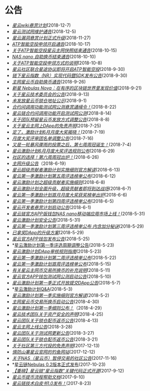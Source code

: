 # 公告

- *[星云wiki悬赏计划](https://mp.weixin.qq.com/s/w5D5JOTy3YlTIeCFajXqTg)*(2018-12-7)
- *[星云测试网维护通告](https://mp.weixin.qq.com/s/XK0WyZFYHvtoqttDWgaqQg)*(2018-12-5)
- *[星云漏洞悬赏计划正式升级](https://mp.weixin.qq.com/s/MqrhfTiggklBx83KwzuXhg)*(2018-11-27)
- *[ATP智能空投申领开启通告](https://mp.weixin.qq.com/s/3AdjQa7G_1dVTY-XUoFgaA)*(2018-10-17)
- *[关于ATP智能空投星云主网快照结束通告](https://mp.weixin.qq.com/s/sijI15lAjUCoMB0PCKu5nw)*(2018-10-15)
- *[NAS nano 自助换币结束通告](https://mp.weixin.qq.com/s/en5_rZ3xpd8ZIS7LR4VCJw)*(2018-10-10)
- *[关于ATP智能空投申领方式的说明](https://mp.weixin.qq.com/s/3JAbnBmY66Gmf5i3O46UNQ)*(2018-10-8)
- *[星云社区联合星途协议即将开启ATP智能空投](https://mp.weixin.qq.com/s/43_CpQ2h2LNTQ5YTrLAHfw)*(2018-9-30)
- *[链下星云指数（NR）实现代码暨SDK发布公告](https://mp.weixin.qq.com/s/P4aXYFbWinaI-13BRmqCCg)*(2018-9-30)
- *[主网星云币自助换币通告](https://mp.weixin.qq.com/s/fsxF6ChnV9JhqmyI6KdbBg)*(2018-9-26)
- *[新星 Nebulas Nova：在有序的区块链世界里发现价值](https://mp.weixin.qq.com/s/4pLrGXRo5-m3S1gbHz86Cg)*(2018-9-21)
- *[关于星云技术委员会的公告](https://mp.weixin.qq.com/s/TYmlqrHXpqCNc432plfT2A)*(2018-9-13)
- *[未发放星云币锁仓地址公示](https://mp.weixin.qq.com/s/Plu2liej0aBXAXm_PoA-BA)*(2018-9-1)
- *[合约间调用功能测试网公测悬赏通缉令！](https://mp.weixin.qq.com/s/qVsPol3yhT1fFr6TrR1Q8w)*(2018-8-22)
- *[星云链合约间调用功能开启测试网公测](https://mp.weixin.qq.com/s/wJ9YBAMyWxVY7dT7AXZ6-w)*(2018-8-14)
- *[关于团队预留星云币发放方式调整公告](https://mp.weixin.qq.com/s/Ia_PkcTUyhicEdEO6l6qSA)*(2018-8-8)
- *[关于星云主网上DApp的免责声明](https://mp.weixin.qq.com/s/CU85S40If6ZXNl9qqzcdVA)*(2018-7-25)
- *[定了，激励计划6月月度大奖揭晓！](https://mp.weixin.qq.com/s/2qX8GEHPAleIdf3wrNd-WA)*(2018-7-19)
- *[月度大奖评审团名单调整公告](https://mp.weixin.qq.com/s/vnG7SzgLZPbyazGbbdyvVw)*(2018-7-16)
- *[又是一轮暴风骤雨的投票之后，第七周周冠诞生！](https://mp.weixin.qq.com/s/mFXAa_2HtgoY4gDKdpJ2EA)*(2018-7-4)
- *[星云激励计划6月月度大奖评选规则公布](https://mp.weixin.qq.com/s/cVBaXi5k7mWpCma5yHKn0w)*(2018-6-29)
- *[社区的选择！第六周周冠出炉！](https://mp.weixin.qq.com/s/vlFyuv-RFkfp9xWkUsWWQA)*(2018-6-26)
- *[主网升级公告](https://mp.weixin.qq.com/s/tFd8a6KH74tTHgdk-itfRQ)*（2018-6-19）
- *[星云超级贡献者激励计划实施细则官方解读](https://mp.weixin.qq.com/s/1lPrqhshwnEWLq2fisnEEw)*(2018-6-13)
- *[星云第一季激励计划第五周评选榜单公布](https://mp.weixin.qq.com/s/qXqet2KahQSkPaOc-P-T-w)*(2018-6-12)
- *[星云激励计划之超级贡献者实施细则](https://mp.weixin.qq.com/s/4gZiqIzCSax2mlGiak7FPA)*(2018-6-8)
- *[星云激励计划全面升级，超级贡献者即将到达战场](https://mp.weixin.qq.com/s/2BRqwCcAtheC3TJ4D8c6dA)*(2018-6-7)
- *[星云第一季激励计划首月月度大奖获奖榜单出炉](https://mp.weixin.qq.com/s/8Xbk0_GXE0cAHPYCIptetQ)*(2018-6-6)
- *[星云第一季激励计划第四周评选榜单公布](https://mp.weixin.qq.com/s/bP_J2EGEOGsuRRstKPsPQA)*(2018-6-5)
- *[星云开发者悬赏计划启动公告](https://mp.weixin.qq.com/s/OwkhlhOsKXbBWU4juY6riQ)*(2018-6-1)
- *[星云链官方APP版钱包NAS nano移动端应用市场上线！](https://mp.weixin.qq.com/s/GVis2BvWOn0x2oTQSAqmQg)*(2018-5-31)
- *[星云激励计划安全公告](https://mp.weixin.qq.com/s/bWmh5BRRx1qjUp-wJrXSTw)*(2018-5-31)
- *[星云第一季激励计划第三周评选榜单公布 内含加分秘诀](https://mp.weixin.qq.com/s/mspyU2DRENyonDA67VF40A)*(2018-5-29)
- *[已拿奖DApp的升级方案](https://mp.weixin.qq.com/s/MdVZ-iVc5ZNChp1RzDpzsw)*(2018-5-29)
- *[星云官方APP钱包发布公告](https://mp.weixin.qq.com/s/XyWuc3ahCBNdvaPyw7OG4A)*(2018-5-25)
- *[星云激励计划第一季评选周期调整公告](https://mp.weixin.qq.com/s/38XWU3YvVNo5DS6ekBIasg)(2018-5-23)
- *[星云激励计划DApp审核规则指南](https://mp.weixin.qq.com/s/33WR5ZM9TdfqQ1_5QrOKYA)*(2018-5-23)
- *[星云第一季激励计划第二周评选榜单公布](https://mp.weixin.qq.com/s/Tk5FaWvd76-4jNMGSmuDHg)*(2018-5-22)
- *[星云第一季激励计划首周评选榜单公布](https://mp.weixin.qq.com/s/RYPesMafzuE28brN2T0JMQ)*(2018-5-15)
- *[有关星云主网币交易所换币的补充说明](https://mp.weixin.qq.com/s/ad8kurtNFbFXIFg_vxBblw)*(2018-5-11)
- *[星云官方APP钱包测试网公测启动公告](https://mp.weixin.qq.com/s/RTepBAdJnrm-ImWRMnC6kQ)*(2018-5-10)
- *[星云激励计划第一季正式开放提交DApp公告](https://mp.weixin.qq.com/s/ej9NX4RayBFv3CjWcxfDsw)*(2018-5-7)
- *[星云激励计划Q&A](https://mp.weixin.qq.com/s/UZaL-pHG4CfGxEWc97UcRw)(2018-5-3)
- *[星云激励计划第一季实施细则官方解读](https://mp.weixin.qq.com/s/ADGeu_f5RTn7eX4mTxHi3g)*(2018-5-2)
- *[主网星云币交易所换币启动公告](https://mp.weixin.qq.com/s/vpZjH1vLm9B3fw8qyf3bsw)*(2018-4-30)
- *[星云激励计划第一季细则公布！](https://mp.weixin.qq.com/s/iaP3IUo3oG28gDYquBXXgA)*（2018-4-29）
- *[星云技术团队关于资产安全的声明](https://mp.weixin.qq.com/s/6xny4RFNS7HF3NtLc_4WtA)*(2018-4-25)
- *[星云团队关于锁仓配币返币公告](https://mp.weixin.qq.com/s/kRU3v9YTxm17M_V32cTlmg)*(2018-4-13)
- *[星云主网上线公告](https://mp.weixin.qq.com/s/YFmX3tvZ5WeM6LC6EKy-kw)*(2018-3-28)
- *[星云团队关于测试网更新公告](https://mp.weixin.qq.com/s/mkvjDBJJQskEGJ1gkQCp4Q)*(2018-3-27)
- *[星云团队关于锁仓配币返币公告](https://mp.weixin.qq.com/s/mkvjDBJJQskEGJ1gkQCp4Q)*(2018-3-21)
- *[关于社区第三方代投的免责声明](https://mp.weixin.qq.com/s/kyTbhK2Iq-gAGBVdeDWZCQ)*(2017-12-13)
- *[慎防山寨星云官网的钓鱼网站](https://mp.weixin.qq.com/s/TQq2hXofEUw_hX7hBQGPQQ)*(2017-12-12)
- *[关于NAS（星云币）暂停交易的社区公告](https://mp.weixin.qq.com/s/QLxAdbwM0t28O4TN7hEDhQ)*(2017-11-16)
- *[星云链Nebulas 0.2版本正式发布](https://mp.weixin.qq.com/s/RN7gnIJrqJMFJ18nehwTsw)(2017-10-23)
- *[【重磅】星云链“星云指数”关键代码正式开源](https://mp.weixin.qq.com/s/oHcskcYDLQBLr8-AvcPlQA)*(2017-9-12)
- *[星云币提币流程帮助文档](https://mp.weixin.qq.com/s/tlvtpvPZtfgAZfUwewauQQ)*(2017-9-10)
- *[星云链技术白皮书1.0发布！](https://mp.weixin.qq.com/s/8HOqMe0Jyo-s7FIuP_3HTA)*(2017-8-23)


